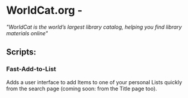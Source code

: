 # WorldCat.org - 
*"WorldCat is the world’s largest library catalog, helping you find library materials online"*

## Scripts:

### Fast-Add-to-List

Adds a user interface to add Items to one of your personal Lists quickly from the search page (coming soon: from the Title page too).



